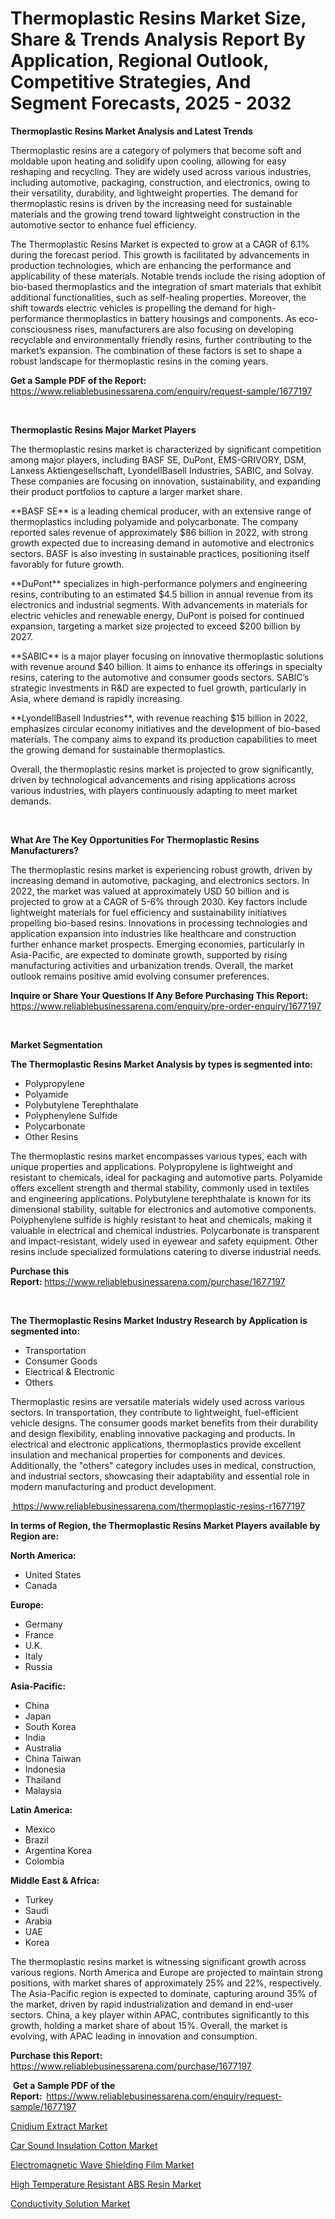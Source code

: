 <p><h1>Thermoplastic Resins Market Size, Share & Trends Analysis Report By Application, Regional Outlook, Competitive Strategies, And Segment Forecasts, 2025 - 2032</h1></p><p><strong>Thermoplastic Resins Market Analysis and Latest Trends</strong></p>
<p><p>Thermoplastic resins are a category of polymers that become soft and moldable upon heating and solidify upon cooling, allowing for easy reshaping and recycling. They are widely used across various industries, including automotive, packaging, construction, and electronics, owing to their versatility, durability, and lightweight properties. The demand for thermoplastic resins is driven by the increasing need for sustainable materials and the growing trend toward lightweight construction in the automotive sector to enhance fuel efficiency.</p><p>The Thermoplastic Resins Market is expected to grow at a CAGR of 6.1% during the forecast period. This growth is facilitated by advancements in production technologies, which are enhancing the performance and applicability of these materials. Notable trends include the rising adoption of bio-based thermoplastics and the integration of smart materials that exhibit additional functionalities, such as self-healing properties. Moreover, the shift towards electric vehicles is propelling the demand for high-performance thermoplastics in battery housings and components. As eco-consciousness rises, manufacturers are also focusing on developing recyclable and environmentally friendly resins, further contributing to the market’s expansion. The combination of these factors is set to shape a robust landscape for thermoplastic resins in the coming years.</p></p>
<p><strong>Get a Sample PDF of the Report:&nbsp;</strong> <a href="https://www.reliablebusinessarena.com/enquiry/request-sample/1677197?utm_campaign=1835&utm_medium=2&utm_source=Github&utm_content=ia&utm_term=30012025&utm_id=thermoplastic-resins">https://www.reliablebusinessarena.com/enquiry/request-sample/1677197</a></p>
<p>&nbsp;</p>
<p><strong>Thermoplastic Resins Major Market Players</strong></p>
<p><p>The thermoplastic resins market is characterized by significant competition among major players, including BASF SE, DuPont, EMS-GRIVORY, DSM, Lanxess Aktiengesellschaft, LyondellBasell Industries, SABIC, and Solvay. These companies are focusing on innovation, sustainability, and expanding their product portfolios to capture a larger market share.</p><p>**BASF SE** is a leading chemical producer, with an extensive range of thermoplastics including polyamide and polycarbonate. The company reported sales revenue of approximately $86 billion in 2022, with strong growth expected due to increasing demand in automotive and electronics sectors. BASF is also investing in sustainable practices, positioning itself favorably for future growth.</p><p>**DuPont** specializes in high-performance polymers and engineering resins, contributing to an estimated $4.5 billion in annual revenue from its electronics and industrial segments. With advancements in materials for electric vehicles and renewable energy, DuPont is poised for continued expansion, targeting a market size projected to exceed $200 billion by 2027.</p><p>**SABIC** is a major player focusing on innovative thermoplastic solutions with revenue around $40 billion. It aims to enhance its offerings in specialty resins, catering to the automotive and consumer goods sectors. SABIC’s strategic investments in R&D are expected to fuel growth, particularly in Asia, where demand is rapidly increasing.</p><p>**LyondellBasell Industries**, with revenue reaching $15 billion in 2022, emphasizes circular economy initiatives and the development of bio-based materials. The company aims to expand its production capabilities to meet the growing demand for sustainable thermoplastics.</p><p>Overall, the thermoplastic resins market is projected to grow significantly, driven by technological advancements and rising applications across various industries, with players continuously adapting to meet market demands.</p></p>
<p>&nbsp;</p>
<p><strong>What Are The Key Opportunities For Thermoplastic Resins Manufacturers?</strong></p>
<p><p>The thermoplastic resins market is experiencing robust growth, driven by increasing demand in automotive, packaging, and electronics sectors. In 2022, the market was valued at approximately USD 50 billion and is projected to grow at a CAGR of 5-6% through 2030. Key factors include lightweight materials for fuel efficiency and sustainability initiatives propelling bio-based resins. Innovations in processing technologies and application expansion into industries like healthcare and construction further enhance market prospects. Emerging economies, particularly in Asia-Pacific, are expected to dominate growth, supported by rising manufacturing activities and urbanization trends. Overall, the market outlook remains positive amid evolving consumer preferences.</p></p>
<p><strong>Inquire or Share Your Questions If Any Before Purchasing This Report:</strong> <a href="https://www.reliablebusinessarena.com/enquiry/pre-order-enquiry/1677197?utm_campaign=1835&utm_medium=2&utm_source=Github&utm_content=ia&utm_term=30012025&utm_id=thermoplastic-resins">https://www.reliablebusinessarena.com/enquiry/pre-order-enquiry/1677197</a></p>
<p>&nbsp;</p>
<p><strong>Market Segmentation</strong></p>
<p><strong>The Thermoplastic Resins Market Analysis by types is segmented into:</strong></p>
<p><ul><li>Polypropylene</li><li>Polyamide</li><li>Polybutylene Terephthalate</li><li>Polyphenylene Sulfide</li><li>Polycarbonate</li><li>Other Resins</li></ul></p>
<p><p>The thermoplastic resins market encompasses various types, each with unique properties and applications. Polypropylene is lightweight and resistant to chemicals, ideal for packaging and automotive parts. Polyamide offers excellent strength and thermal stability, commonly used in textiles and engineering applications. Polybutylene terephthalate is known for its dimensional stability, suitable for electronics and automotive components. Polyphenylene sulfide is highly resistant to heat and chemicals, making it valuable in electrical and chemical industries. Polycarbonate is transparent and impact-resistant, widely used in eyewear and safety equipment. Other resins include specialized formulations catering to diverse industrial needs.</p></p>
<p><strong>Purchase this Report:&nbsp;</strong><a href="https://www.reliablebusinessarena.com/purchase/1677197?utm_campaign=1835&utm_medium=2&utm_source=Github&utm_content=ia&utm_term=30012025&utm_id=thermoplastic-resins">https://www.reliablebusinessarena.com/purchase/1677197</a></p>
<p>&nbsp;</p>
<p><strong>The Thermoplastic Resins Market Industry Research by Application is segmented into:</strong></p>
<p><ul><li>Transportation</li><li>Consumer Goods</li><li>Electrical & Electronic</li><li>Others</li></ul></p>
<p><p>Thermoplastic resins are versatile materials widely used across various sectors. In transportation, they contribute to lightweight, fuel-efficient vehicle designs. The consumer goods market benefits from their durability and design flexibility, enabling innovative packaging and products. In electrical and electronic applications, thermoplastics provide excellent insulation and mechanical properties for components and devices. Additionally, the "others" category includes uses in medical, construction, and industrial sectors, showcasing their adaptability and essential role in modern manufacturing and product development.</p></p>
<p><a href="https://www.reliablebusinessarena.com/thermoplastic-resins-r1677197?utm_campaign=1835&utm_medium=2&utm_source=Github&utm_content=ia&utm_term=30012025&utm_id=thermoplastic-resins">&nbsp;https://www.reliablebusinessarena.com/thermoplastic-resins-r1677197</a></p>
<p><strong>In terms of Region, the Thermoplastic Resins Market Players available by Region are:</strong></p>
<p>
    <p> <strong> North America: </strong>
        <ul>
            <li>United States</li>
            <li>Canada</li>
        </ul>
        </p> 
    <p> <strong> Europe: </strong>
        <ul>
            <li>Germany</li>
            <li>France</li>
            <li>U.K.</li>
            <li>Italy</li>
            <li>Russia</li>
        </ul>
        </p> 
    <p> <strong> Asia-Pacific: </strong>
        <ul>
            <li>China</li>
            <li>Japan</li>
            <li>South Korea</li>
            <li>India</li>
            <li>Australia</li>
            <li>China Taiwan</li>
            <li>Indonesia</li>
            <li>Thailand</li>
            <li>Malaysia</li>
        </ul>
        </p> 
    <p> <strong> Latin America: </strong>
        <ul>
            <li>Mexico</li>
            <li>Brazil</li>
            <li>Argentina Korea</li>
            <li>Colombia</li>
        </ul>
        </p> 
    <p> <strong> Middle East & Africa: </strong>
        <ul>
            <li>Turkey</li>
            <li>Saudi</li>
            <li>Arabia</li>
            <li>UAE</li>
            <li>Korea</li>
        </ul>
    </p>
    </p>
<p><p>The thermoplastic resins market is witnessing significant growth across various regions. North America and Europe are projected to maintain strong positions, with market shares of approximately 25% and 22%, respectively. The Asia-Pacific region is expected to dominate, capturing around 35% of the market, driven by rapid industrialization and demand in end-user sectors. China, a key player within APAC, contributes significantly to this growth, holding a market share of about 15%. Overall, the market is evolving, with APAC leading in innovation and consumption.</p></p>
<p><strong>Purchase this Report: </strong><a href="https://www.reliablebusinessarena.com/purchase/1677197?utm_campaign=1835&utm_medium=2&utm_source=Github&utm_content=ia&utm_term=30012025&utm_id=thermoplastic-resins">https://www.reliablebusinessarena.com/purchase/1677197</a></p>
<p>&nbsp;<strong>Get a Sample PDF of the Report:&nbsp;&nbsp;</strong><a href="https://www.reliablebusinessarena.com/enquiry/request-sample/1677197?utm_campaign=1835&utm_medium=2&utm_source=Github&utm_content=ia&utm_term=30012025&utm_id=thermoplastic-resins">https://www.reliablebusinessarena.com/enquiry/request-sample/1677197</a></p>
<p><strong></strong></p>
<p><p><a href="https://github.com/santosh758595/Market-Research-Report-List-7/blob/main/cnidium-extract-market.md?utm_campaign=1835&utm_medium=2&utm_source=Github&utm_content=ia&utm_term=30012025&utm_id=thermoplastic-resins">Cnidium Extract Market</a></p><p><a href="https://www.linkedin.com/pulse/car-sound-insulation-cotton-market-trend-analysis-forecasts-pdpyf?utm_campaign=1835&utm_medium=2&utm_source=Github&utm_content=ia&utm_term=30012025&utm_id=thermoplastic-resins">Car Sound Insulation Cotton Market</a></p><p><a href="https://www.linkedin.com/pulse/electromagnetic-wave-shielding-film-market-expected-1jtkc?utm_campaign=1835&utm_medium=2&utm_source=Github&utm_content=ia&utm_term=30012025&utm_id=thermoplastic-resins">Electromagnetic Wave Shielding Film Market</a></p><p><a href="https://www.linkedin.com/pulse/value-segment-market-share-analysis-high-temperature-thz0f?utm_campaign=1835&utm_medium=2&utm_source=Github&utm_content=ia&utm_term=30012025&utm_id=thermoplastic-resins">High Temperature Resistant ABS Resin Market</a></p><p><a href="https://github.com/elizabethdagraca/Market-Research-Report-List-5/blob/main/conductivity-solution-market.md?utm_campaign=1835&utm_medium=2&utm_source=Github&utm_content=ia&utm_term=30012025&utm_id=thermoplastic-resins">Conductivity Solution Market</a></p></p>